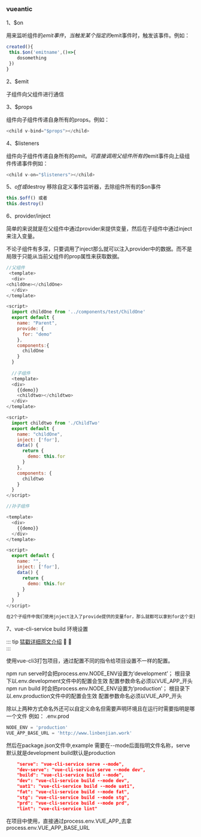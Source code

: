 ### vueantic

1、$on 

用来监听组件的$emit事件，当触发某个指定的$emit事件时，触发该事件。例如：<br>
```js
created(){
 this.$on('emitname',()=>{
    dosomething
 })
}

```

2、$emit

子组件向父组件进行通信

3、$props

组件向子组件传递自身所有的props。例如：<br>
```js
<child v-bind="$props"></child>
```

4、$listeners

组件向子组件传递自身所有的$emit。可直接调用父组件所有的$emit事件向上级组件传递事件例如：<br>
```js
<child v-on="$listeners"></child>

```

5、$off或$destroy
 移除自定义事件监听器，去除组件所有的$on事件
 ```js
this.$off() 或者
this.destroy()
 ```

6、provider/inject

简单的来说就是在父组件中通过provider来提供变量，然后在子组件中通过inject来注入变量。<br>

不论子组件有多深，只要调用了inject那么就可以注入provider中的数据。而不是局限于只能从当前父组件的prop属性来获取数据。

```js
//父组件
 <template>
  <div>
<childOne></childOne>
  </div>
</template>

<script>
  import childOne from '../components/test/ChildOne'
  export default {
    name: "Parent",
    provide: {
      for: "demo"
    },
    components:{
      childOne
    }
  }
  
  //子组件
  <template>
  <div>
    {{demo}}
    <childtwo></childtwo>
  </div>
</template>

<script>
  import childtwo from './ChildTwo'
  export default {
    name: "childOne",
    inject: ['for'],
    data() {
      return {
        demo: this.for
      }
    },
    components: {
      childtwo
    }
  }
</script>

//孙子组件

<template>
  <div>
    {{demo}}
  </div>
</template>

<script>
  export default {
    name: "",
    inject: ['for'],
    data() {
      return {
        demo: this.for
      }
    }
  }
</script>

在2个子组件中我们使用jnject注入了provide提供的变量for，那么就都可以拿到for这个变量
```

7、vue-cli-service build 环境设置

::: tip <span style="color:#999;font-weight: initial;"><a href="https://blog.csdn.net/linbenjian/article/details/85261201">猛戳详细原文介绍</a></span> 🎉 💯
&ensp;                     				  
:::


使用vue-cli3打包项目，通过配置不同的指令给项目设置不一样的配置。

npm run serve时会把process.env.NODE_ENV设置为‘development’；
根目录下以.env.development文件中的配置会生效
配置参数命名必须以VUE_APP_开头
npm run build 时会把process.env.NODE_ENV设置为‘production’；
根目录下以.env.production文件中的配置会生效
配置参数命名必须以VUE_APP_开头


除以上两种方式命名外还可以自定义命名但需要声明环境且在运行时需要指明是哪一个文件
例如：
.env.prod

```js
NODE_ENV = 'production'
VUE_APP_BASE_URL = 'http://www.linbenjian.work'
```

然后在package.json文件中,example
需要在--mode后面指明文件名称，serve默认就是development
build默认是production

```json
    "serve": "vue-cli-service serve --mode",
    "dev-serve": "vue-cli-service serve --mode dev",
    "build": "vue-cli-service build --mode",
    "dev": "vue-cli-service build --mode dev",
    "uat1": "vue-cli-service build --mode uat1",
    "fat": "vue-cli-service build --mode fat",
    "stg": "vue-cli-service build --mode stg",
    "prd": "vue-cli-service build --mode prd",
    "lint": "vue-cli-service lint"

```

在项目中使用，直接通过process.env.VUE_APP_去拿
process.env.VUE_APP_BASE_URL


 




